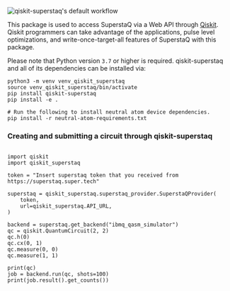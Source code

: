 ![qiskit-superstaq's default workflow](https://github.com/SupertechLabs/qiskit-superstaq/actions/workflows/ci.yml/badge.svg)

This package is used to access SuperstaQ via a Web API through [Qiskit](https://qiskit.org/). Qiskit programmers
can take advantage of the applications, pulse level optimizations, and write-once-target-all
features of SuperstaQ with this package.


Please note that Python version `3.7` or higher is required. qiskit-superstaq and all of its
dependencies can be installed via:

```
python3 -m venv venv_qiskit_superstaq
source venv_qiskit_superstaq/bin/activate
pip install qiskit-superstaq
pip install -e .

# Run the following to install neutral atom device dependencies.
pip install -r neutral-atom-requirements.txt
```

### Creating and submitting a circuit through qiskit-superstaq
```python3

import qiskit
import qiskit_superstaq

token = "Insert superstaq token that you received from https://superstaq.super.tech"

superstaq = qiskit_superstaq.superstaq_provider.SuperstaQProvider(
    token,
    url=qiskit_superstaq.API_URL,
)

backend = superstaq.get_backend("ibmq_qasm_simulator")
qc = qiskit.QuantumCircuit(2, 2)
qc.h(0)
qc.cx(0, 1)
qc.measure(0, 0)
qc.measure(1, 1)

print(qc)
job = backend.run(qc, shots=100)
print(job.result().get_counts())
```
